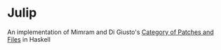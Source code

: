 # Julip

An implementation of Mimram and Di Giusto's [Category of Patches and Files](https://arxiv.org/abs/1311.3903) in Haskell
